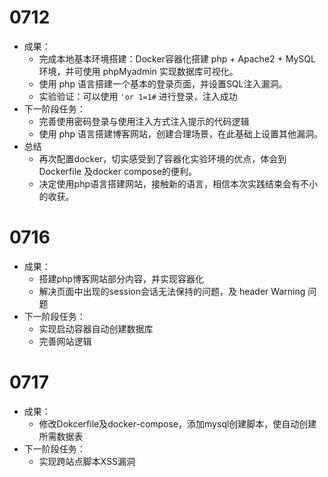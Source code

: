# 0712

- 成果：
  - 完成本地基本环境搭建：Docker容器化搭建 php +  Apache2 + MySQL 环境，并可使用 phpMyadmin 实现数据库可视化。
  - 使用 php 语言搭建一个基本的登录页面，并设置SQL注入漏洞。
  - 实验验证：可以使用 `'or 1=1#` 进行登录，注入成功
- 下一阶段任务：
  - 完善使用密码登录与使用注入方式注入提示的代码逻辑
  - 使用 php 语言搭建博客网站，创建合理场景，在此基础上设置其他漏洞。
- 总结
  - 再次配置docker，切实感受到了容器化实验环境的优点，体会到 Dockerfile 及docker compose的便利。
  - 决定使用php语言搭建网站，接触新的语言，相信本次实践结束会有不小的收获。

# 0716

- 成果：
  - 搭建php博客网站部分内容，并实现容器化
  - 解决页面中出现的session会话无法保持的问题，及 header Warning 问题
- 下一阶段任务：
  - 实现启动容器自动创建数据库
  - 完善网站逻辑
 
# 0717

- 成果：
  - 修改Dokcerfile及docker-compose，添加mysql创建脚本，使自动创建所需数据表
- 下一阶段任务：
  - 实现跨站点脚本XSS漏洞   
